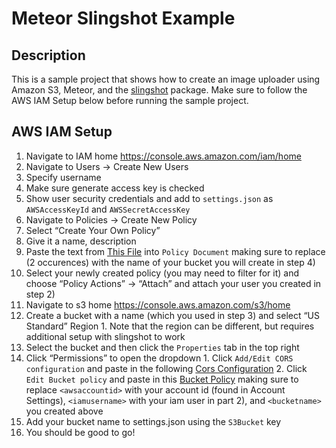 # Meteor Slingshot Example

## Description

This is a sample project that shows how to create an image uploader using Amazon S3, Meteor, and the [slingshot](https://github.com/CulturalMe/meteor-slingshot) package. Make sure to follow the AWS IAM Setup below before running the sample project.

## AWS IAM Setup

1. Navigate to IAM home https://console.aws.amazon.com/iam/home
2. Navigate to Users -> Create New Users
  1. Specify username
  2. Make sure generate access key is checked
  3. Show user security credentials and add to `settings.json` as `AWSAccessKeyId` and `AWSSecretAccessKey`
3. Navigate to Policies -> Create New Policy
  1. Select “Create Your Own Policy”
  2. Give it a name, description
  3. Paste the text from [This File](https://github.com/quackware/meteor-slingshot-example/blob/master/iam_files/bucket_policy.json) into `Policy Document` making sure to replace <bucketname> (2 occurences) with the name of your bucket you will create in step 4)
  4. Select your newly created policy (you may need to filter for it) and choose “Policy Actions” -> “Attach” and attach your user you created in step 2)
4. Navigate to s3 home https://console.aws.amazon.com/s3/home
  1. Create a bucket with a name (which you used in step 3) and select “US Standard” Region
    1. Note that the region can be different, but requires additional setup with slingshot to work
  2. Select the bucket and then click the `Properties` tab in the top right
  3. Click “Permissions” to open the dropdown
    1. Click `Add/Edit CORS configuration` and paste in the following [Cors Configuration](https://github.com/quackware/meteor-slingshot-example/blob/master/iam_files/cors_configuration.xml)
    2. Click `Edit Bucket policy` and paste in this [Bucket Policy](https://github.com/quackware/meteor-slingshot-example/blob/master/iam_files/policy_document.json) making sure to replace `<awsaccountid>` with your account id (found in Account Settings), `<iamusername>` with your iam user in part 2), and `<bucketname>` you created above
  4. Add your bucket name to settings.json using the `S3Bucket` key
5. You should be good to go!
